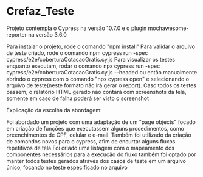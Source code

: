 # Crefaz_Teste

Projeto contempla o Cypress na versão 10.7.0 e o plugin mochawesome-reporter na versão 3.6.0

Para instalar o projeto, rode o comando "npm install"
Para validar o arquivo de teste criado, rode o comando npm cypress run -spec cypress/e2e/coberturaCotacaoGratis.cy.js
Para visualizar os testes enquanto executam, rodar o comando npx cypress run -spec cypress/e2e/coberturaCotacaoGratis.cy.js  --headed
ou então manualmente abrindo o cypress com o comando "npx cypress open" e selecionando o arquivo de teste(neste formato não irá gerar o report).
Caso todos os testes passem, o relatório HTML gerado não contará com screenshots da tela, somente em caso de falha poderá ser visto o screenshot


Explicação da escolha da abordagem:

Foi abordado um projeto com uma adaptação de um "page objects" focado em criação de funções que executassem alguns procedimentos, como preenchimentos de CPF, celular e e-mail.
Também foi utilizado da criação de comandos novos para o cypress, afim de encurtar alguns fluxos repetitivos de tela
Foi criado uma listagem com o mapeamento dos componentes necessários para a execução do fluxo
também foi optado por manter todos testes gerados através dos casos de teste em um arquivo único, focando no teste especificado no arquivo